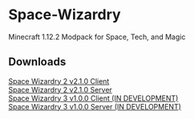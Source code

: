 # Space-Wizardry
Minecraft 1.12.2 Modpack for Space, Tech, and Magic
## Downloads
[Space Wizardry 2 v2.1.0 Client](https://github.com/Ealeex/Space-Wizardry/releases/tag/client)\
[Space Wizardry 2 v2.1.0 Server](https://github.com/Ealeex/Space-Wizardry/releases/tag/server)\
[Space Wizardry 3 v1.0.0 Client (IN DEVELOPMENT)]()\
[Space Wizardry 3 v1.0.0 Server (IN DEVELOPMENT)]()

